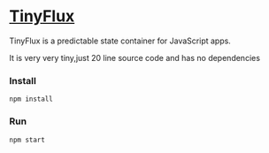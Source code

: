 # [TinyFlux](https://github.com/fishedee/TinyFlux)
TinyFlux is a predictable state container for JavaScript apps. 

It is very very tiny,just 20 line source code and has no dependencies

### Install

```
npm install
```

### Run

```
npm start
```
